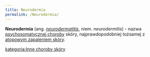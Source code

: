 ```yaml
---
title: Neurodermia
permalink: /Neurodermia/
---
```


**Neurodermia** (ang. *[neurodermatitis](/atopedia/neurodermatitis "wikilink")*, niem. *neurodermitis*) - nazwa [psychosomatycznej choroby](/atopedia/Choroba_psychosomatyczna "wikilink") skóry, najprawdopodobniej tożsamej z [atopowym zapaleniem skóry](/atopedia/Atopowe_zapalenie_skóry "wikilink").

[kategoria:Inne choroby skóry](/atopedia/kategoria:Inne_choroby_skóry "wikilink")